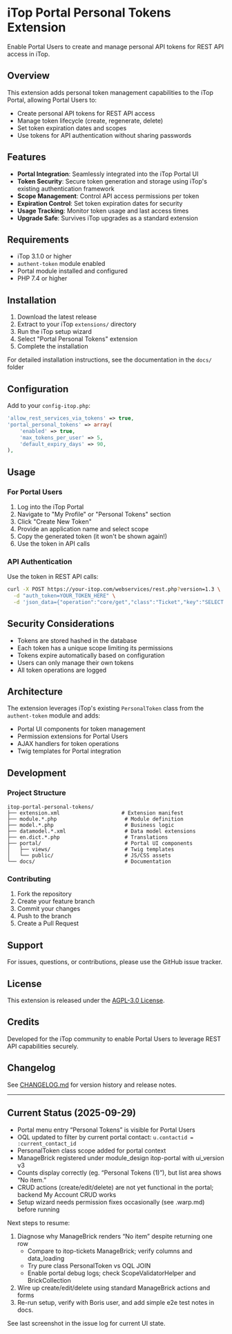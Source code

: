 # iTop Portal Personal Tokens Extension

Enable Portal Users to create and manage personal API tokens for REST API access in iTop.

## Overview

This extension adds personal token management capabilities to the iTop Portal, allowing Portal Users to:
- Create personal API tokens for REST API access
- Manage token lifecycle (create, regenerate, delete)
- Set token expiration dates and scopes
- Use tokens for API authentication without sharing passwords

## Features

- **Portal Integration**: Seamlessly integrated into the iTop Portal UI
- **Token Security**: Secure token generation and storage using iTop's existing authentication framework
- **Scope Management**: Control API access permissions per token
- **Expiration Control**: Set token expiration dates for security
- **Usage Tracking**: Monitor token usage and last access times
- **Upgrade Safe**: Survives iTop upgrades as a standard extension

## Requirements

- iTop 3.1.0 or higher
- `authent-token` module enabled
- Portal module installed and configured
- PHP 7.4 or higher

## Installation

1. Download the latest release
2. Extract to your iTop `extensions/` directory
3. Run the iTop setup wizard
4. Select "Portal Personal Tokens" extension
5. Complete the installation

For detailed installation instructions, see the documentation in the `docs/` folder

## Configuration

Add to your `config-itop.php`:

```php
'allow_rest_services_via_tokens' => true,
'portal_personal_tokens' => array(
    'enabled' => true,
    'max_tokens_per_user' => 5,
    'default_expiry_days' => 90,
),
```

## Usage

### For Portal Users

1. Log into the iTop Portal
2. Navigate to "My Profile" or "Personal Tokens" section
3. Click "Create New Token"
4. Provide an application name and select scope
5. Copy the generated token (it won't be shown again!)
6. Use the token in API calls

### API Authentication

Use the token in REST API calls:

```bash
curl -X POST https://your-itop.com/webservices/rest.php?version=1.3 \
  -d "auth_token=YOUR_TOKEN_HERE" \
  -d 'json_data={"operation":"core/get","class":"Ticket","key":"SELECT Ticket"}'
```

## Security Considerations

- Tokens are stored hashed in the database
- Each token has a unique scope limiting its permissions
- Tokens expire automatically based on configuration
- Users can only manage their own tokens
- All token operations are logged

## Architecture

The extension leverages iTop's existing `PersonalToken` class from the `authent-token` module and adds:
- Portal UI components for token management
- Permission extensions for Portal Users
- AJAX handlers for token operations
- Twig templates for Portal integration

## Development

### Project Structure

```
itop-portal-personal-tokens/
├── extension.xml                    # Extension manifest
├── module.*.php                      # Module definition
├── model.*.php                       # Business logic
├── datamodel.*.xml                   # Data model extensions
├── en.dict.*.php                     # Translations
├── portal/                           # Portal UI components
│   ├── views/                        # Twig templates
│   └── public/                       # JS/CSS assets
└── docs/                             # Documentation
```

### Contributing

1. Fork the repository
2. Create your feature branch
3. Commit your changes
4. Push to the branch
5. Create a Pull Request

## Support

For issues, questions, or contributions, please use the GitHub issue tracker.

## License

This extension is released under the [AGPL-3.0 License](LICENSE).

## Credits

Developed for the iTop community to enable Portal Users to leverage REST API capabilities securely.

## Changelog

See [CHANGELOG.md](CHANGELOG.md) for version history and release notes.

---

## Current Status (2025-09-29)

- Portal menu entry “Personal Tokens” is visible for Portal Users
- OQL updated to filter by current portal contact: `u.contactid = :current_contact_id`
- PersonalToken class scope added for portal context
- ManageBrick registered under module_design itop-portal with ui_version v3
- Counts display correctly (eg. “Personal Tokens (1)”), but list area shows “No item.”
- CRUD actions (create/edit/delete) are not yet functional in the portal; backend My Account CRUD works
- Setup wizard needs permission fixes occasionally (see .warp.md) before running

Next steps to resume:
1) Diagnose why ManageBrick renders “No item” despite returning one row
   - Compare to itop-tickets ManageBrick; verify columns and data_loading
   - Try pure class <class>PersonalToken</class> vs OQL JOIN
   - Enable portal debug logs; check ScopeValidatorHelper and BrickCollection
2) Wire up create/edit/delete using standard ManageBrick actions and forms
3) Re-run setup, verify with Boris user, and add simple e2e test notes in docs.

See last screenshot in the issue log for current UI state.
